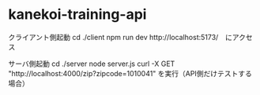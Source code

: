 # kanekoi-training-api

クライアント側起動
cd ./client
npm run dev
http://localhost:5173/　にアクセス

サーバ側起動
cd ./server
node server.js
curl -X GET "http://localhost:4000/zip?zipcode=1010041" を実行（API側だけテストする場合）
